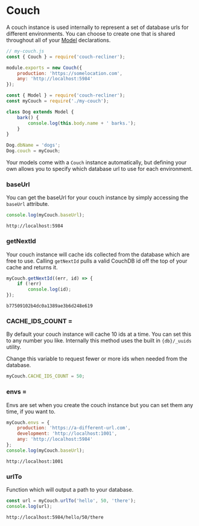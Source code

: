 Couch
===

A couch instance is used internally to represent a set of database urls for different environments. You can choose to create one that is shared throughout all of your [Model](./model) declarations.

```javascript
// my-couch.js
const { Couch } = require('couch-recliner');

module.exports = new Couch({
    production: 'https://somelocation.com',
    any: 'http://localhost:5984'
});
```

```javascript
const { Model } = require('couch-recliner');
const myCouch = require('./my-couch');

class Dog extends Model {
    bark() {
        console.log(this.body.name + ' barks.');
    }
}

Dog.dbName = 'dogs';
Dog.couch = myCouch;
```

Your models come with a `Couch` instance automatically, but defining your own allows you to specify which database url to use for each environment.

### baseUrl

You can get the baseUrl for your couch instance by simply accessing the `baseUrl` attribute.

```javascript
console.log(myCouch.baseUrl);
```
```
http://localhost:5984
```

### getNextId

Your couch instance will cache ids collected from the database which are free to use. Calling `getNextId` pulls a valid CouchDB id off the top of your cache and returns it.

```javascript
myCouch.getNextId((err, id) => {
    if (!err)
        console.log(id);
});
```
```
b77509102b4dc0a1389ae3b6d248e619
```

### CACHE_IDS_COUNT =

By default your couch instance will cache 10 ids at a time. You can set this to any number you like. Internally this method uses the built in `{db}/_uuids` utility.

Change this variable to request fewer or more ids when needed from the database.

```javascript
myCouch.CACHE_IDS_COUNT = 50;
```

### envs =

Envs are set when you create the couch instance but you can set them any time, if you want to.

```javascript
myCouch.envs = {
    production: 'https://a-different-url.com',
    development: 'http://localhost:1001',
    any: 'http://localhost:5984'
};
console.log(myCouch.baseUrl);
```
```
http://localhost:1001
```

### urlTo

Function which will output a path to your database.

```javascript
const url = myCouch.urlTo('hello', 50, 'there');
console.log(url);
```
```
http://localhost:5984/hello/50/there
```
